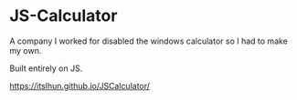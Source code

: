 # JS-Calculator

A company I worked for disabled the windows calculator so I had to make my own.

Built entirely on JS.

https://itslhun.github.io/JSCalculator/
